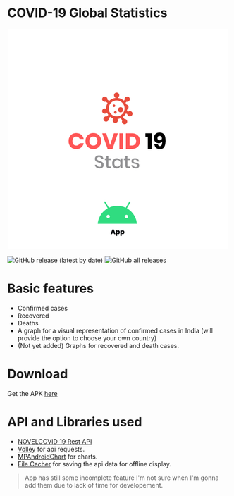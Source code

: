 # COVID-19 Global Statistics
<p align="center">
  <img src="https://github.com/Shagnikpaul/COVID-19-Stats-App/blob/master/LOGO.png" />
</p>

![GitHub release (latest by date)](https://img.shields.io/github/v/release/Shagnikpaul/COVID-19-Stats-App?color=green&label=App%20Version)
![GitHub all releases](https://img.shields.io/github/downloads/Shagnikpaul/COVID-19-Stats-App/total?color=green&label=Total%20downloads)


# Basic features
  * Confirmed cases
  * Recovered 
  * Deaths
  * A graph for a visual representation of confirmed cases in India (will provide the option to choose your own country)
  * (Not yet added) Graphs for recovered and death cases.
# Download
Get the APK [here](https://github.com/Shagnikpaul/COVID-19-Stats-App/releases/download/v0.1/COVID.STATS.v0.1.apk)

# API and Libraries used
  * [NOVELCOVID 19 Rest API](https://disease.sh/) 
  * [Volley](https://github.com/google/volley) for api requests.
  * [MPAndroidChart](https://github.com/PhilJay/MPAndroidChart) for charts.
  * [File Cacher](https://github.com/kosalgeek/FileCacher) for saving the api data for offline display.
  
> App has still some incomplete feature I'm not sure when I'm gonna add them due to lack of time for developement.  
